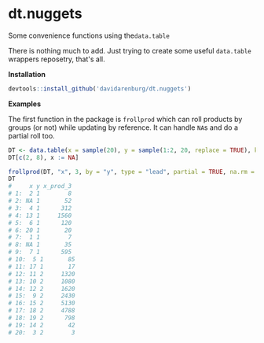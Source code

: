 # dt.nuggets
Some convenience functions using the`data.table` 

There is nothing much to add. Just trying to create some useful `data.table` wrappers reposetry, that's all.

**Installation**

```r
devtools::install_github('davidarenburg/dt.nuggets')
```
**Examples**

The first function in the package is `frollprod` which can roll products by groups (or not) while updating by reference. It can handle `NA`s and do a partial roll too.

```r
DT <- data.table(x = sample(20), y = sample(1:2, 20, replace = TRUE), key = "y")
DT[c(2, 8), x := NA]

frollprod(DT, "x", 3, by = "y", type = "lead", partial = TRUE, na.rm = TRUE)
DT
#     x y x_prod_3
# 1:  2 1        8
# 2: NA 1       52
# 3:  4 1      312
# 4: 13 1     1560
# 5:  6 1      120
# 6: 20 1       20
# 7:  1 1        7
# 8: NA 1       35
# 9:  7 1      595
# 10:  5 1       85
# 11: 17 1       17
# 12: 11 2     1320
# 13: 10 2     1080
# 14: 12 2     1620
# 15:  9 2     2430
# 16: 15 2     5130
# 17: 18 2     4788
# 18: 19 2      798
# 19: 14 2       42
# 20:  3 2        3
```
